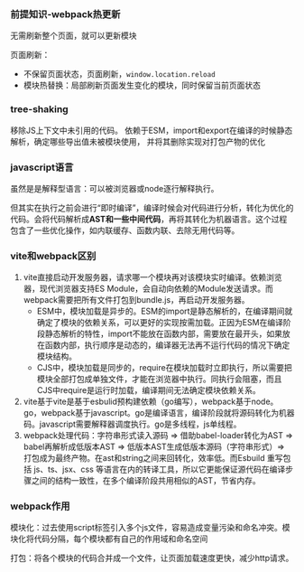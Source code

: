 ### 前提知识-webpack热更新
无需刷新整个页面，就可以更新模块

页面刷新：
+ 不保留页面状态，页面刷新，`window.location.reload`
+ 模块热替换：局部刷新页面发生变化的模块，同时保留当前页面状态

### tree-shaking
移除JS上下文中未引用的代码。
依赖于ESM，import和export在编译的时候静态解析，确定哪些导出值未被模块使用， 并将其删除实现对打包产物的优化

### javascript语言
虽然是是解释型语言：可以被浏览器或node逐行解释执行。

但其实在执行之前会进行“即时编译”，编译时候会对代码进行分析，转化为优化的代码。会将代码解析成**AST和一些中间代码**，再将其转化为机器语言。这个过程包含了一些优化操作，如内联缓存、函数内联、去除无用代码等。

### vite和webpack区别
1. vite直接启动开发服务器，请求哪一个模块再对该模块实时编译。依赖浏览器，现代浏览器支持ES Module，会自动向依赖的Module发送请求。而webpack需要把所有文件打包到bundle.js，再启动开发服务器。
   + ESM中，模块加载是异步的。ESM的import是静态解析的，在编译期间就确定了模块的依赖关系，可以更好的实现按需加载。正因为ESM在编译阶段静态解析的特性，import不能放在函数内部，需要放在最开头，如果放在函数内部，执行顺序是动态的，编译器无法再不运行代码的情况下确定模块结构。
   + CJS中，模块加载是同步的，require在模块加载时立即执行，所以需要把模块全部打包成单独文件，才能在浏览器中执行。同执行会阻塞，而且CJS中require是运行时加载，编译期间无法确定模块依赖关系。
3. vite基于vite是基于esbulid预构建依赖（go编写），webpack基于node。go，webpack基于javascript。go是编译语言，编译阶段就将源码转化为机器码。javascript需要解释器调度执行。go是多线程，js单线程。
4. webpack处理代码：字符串形式读入源码 => 借助babel-loader转化为AST => babel再解析成低版本AST => 低版本AST生成低版本源码（字符串形式）=> 打包成为最终产物。在ast和string之间来回转化，效率低。而Esbuild 重写包括 js、ts、jsx、css 等语言在内的转译工具，所以它更能保证源代码在编译步骤之间的结构一致性，在多个编译阶段共用相似的AST，节省内存。

### webpack作用

模块化：过去使用script标签引入多个js文件，容易造成变量污染和命名冲突。模块化将代码分隔，每个模块都有自己的作用域和命名空间

打包：将各个模块的代码合并成一个文件，让页面加载速度更快，减少http请求。